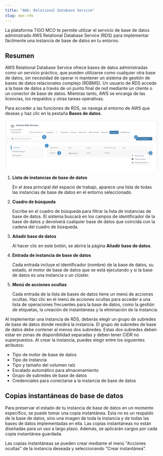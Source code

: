 ```yaml
---
title: "AWS: Relational Database Service"
slug: aws-rds
---
```


La plataforma TIGO MCO te permite utilizar el servicio de base de datos administrado AWS Relational Database Service \(RDS\) para implementar fácilmente una instancia de base de datos en tu entorno.

## Resumen

AWS Relational Database Service ofrece bases de datos administradas como un servicio práctico, que pueden utilizarse como cualquier otra base de datos, sin necesidad de operar ni mantener un sistema de gestión de bases de datos relacionales complejo (RDBMS). Un usuario de RDS accede a la base de datos a través de un punto final de red mediante un cliente o un conector de base de datos. Mientras tanto, AWS se encarga de las licencias, los respaldos y otras tareas operativas.

Para acceder a las funciones de RDS, se navega al entorno de AWS que deseas y haz clic en la pestaña **Bases de datos**.

![Captura de pantalla de la pestaña de bases de datos de AWS, con puntos numerados que indican características de interés](/assets/aws-rds-databases-list.png)

1. **Lista de instancias de base de datos**

    En el área principal del espacio de trabajo, aparece una lista de todas las instancias de base de datos en el entorno seleccionado.

2. **Cuadro de búsqueda**

    Escribe en el cuadro de búsqueda para filtrar la lista de instancias de base de datos. El sistema buscará en los campos de identificador de la base de datos y devolverá cualquier base de datos que coincida con la cadena del cuadro de búsqueda.

3. **Añadir base de datos**

    Al hacer clic en este botón, se abrirá la página **Añadir base de datos**.

4. **Entrada de instancia de base de datos**

    Cada entrada incluye el identificador \(nombre\) de la base de datos, su estado, el motor de base de datos que se está ejecutando y si la base de datos es una instancia o un clúster.

5. **Menú de acciones ocultas**

    Cada entrada de la lista de bases de datos tiene un menú de acciones ocultas. Haz clic en el menú de acciones ocultas para acceder a una lista de operaciones frecuentes para la base de datos, como la gestión de etiquetas, la creación de instantáneas y la eliminación de la instancia.

Al implementar una instancia de RDS, deberás elegir un grupo de subredes de base de datos donde residirá la instancia. El grupo de subredes de base de datos debe contener al menos dos subredes. Estas dos subredes deben estar en zonas de disponibilidad separadas y deben tener CIDR no superpuestos. Al crear la instancia, puedes elegir entre los siguientes atributos:

- Tipo de motor de base de datos
- Tipo de instancia
- Tipo y tamaño del volumen raíz
- Escalado automático para almacenamiento
- Grupo de subredes de base de datos
- Credenciales para conectarse a la instancia de base de datos

## Copias instantáneas de base de datos

Para preservar el estado de tu instancia de base de datos en un momento específico, se puede tomar una copia instantánea. Esta no es un respaldo de la base de datos, sino una imagen de toda la instancia y de todas las bases de datos implementadas en ella. Las copias instantáneas no están diseñadas para un uso a largo plazo. Además, se aplicarán cargos por cada copia instantánea guardada.

Las copias instantáneas se pueden crear mediante el menú "Acciones ocultas" de la instancia deseada y seleccionando "Crear instantánea".
